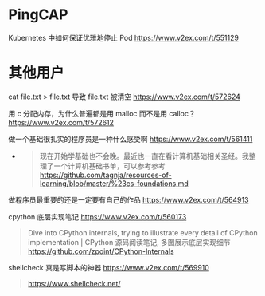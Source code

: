 
# PingCAP

Kubernetes 中如何保证优雅地停止 Pod https://www.v2ex.com/t/551129

# 其他用户

cat file.txt > file.txt 导致 file.txt 被清空 https://www.v2ex.com/t/572624

用 c 分配内存，为什么普遍都是用 malloc 而不是用 calloc？ https://www.v2ex.com/t/572612

做一个基础很扎实的程序员是一种什么感受啊 https://www.v2ex.com/t/561411
- > 现在开始学基础也不会晚。最近也一直在看计算机基础相关圣经。我整理了一个计算机基础书单，可以参考参考 https://github.com/tagnja/resources-of-learning/blob/master/%23cs-foundations.md

做程序员最重要的还是一定要有自己的作品 https://www.v2ex.com/t/564913

cpython 底层实现笔记 https://www.v2ex.com/t/560173
> Dive into CPython internals, trying to illustrate every detail of CPython implementation | CPython 源码阅读笔记, 多图展示底层实现细节 https://github.com/zpoint/CPython-Internals

shellcheck 真是写脚本的神器 https://www.v2ex.com/t/569910
> https://www.shellcheck.net/
